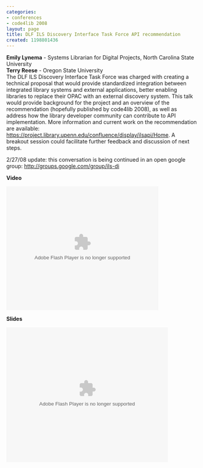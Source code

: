 ```yaml
---
categories:
- conferences
- code4lib 2008
layout: page
title: DLF ILS Discovery Interface Task Force API recommendation
created: 1198801436
---
```

<b>Emily Lynema</b> - Systems Librarian for Digital Projects, North Carolina State University<br /><b>Terry Reese</b> - Oregon State University
<br />
The DLF ILS Discovery Interface Task Force was charged with creating a technical proposal that would provide standardized integration between integrated library systems and external applications, better enabling libraries to replace their OPAC with an external discovery system. This talk would provide background for the project and an overview of the recommendation (hopefully published by code4lib 2008), as well as address how the library developer community can contribute to API implementation. More information and current work on the recommendation are available: https://project.library.upenn.edu/confluence/display/ilsapi/Home. A breakout session could facilitate further feedback and discussion of next steps.

2/27/08 update: this conversation is being continued in an open google group: <a href="http://groups.google.com/group/ils-di">http://groups.google.com/group/ils-di</a>

<b>Video</b>

<embed id="VideoPlayback" style="width:400px;height:326px" flashvars="" src="http://video.google.com/googleplayer.swf?docid=-123668668194232916&hl=en" type="application/x-shockwave-flash"> </embed>

<b>Slides</b>

<div style="width:425px;text-align:left" id="__ss_295549"><object style="margin:0px" width="425" height="355"><param name="movie" value="http://static.slideshare.net/swf/ssplayer2.swf?doc=dlf-ils-discovery-interface-task-force-api-recommendation-1204829854257810-4"/><param name="allowFullScreen" value="true"/><param name="allowScriptAccess" value="always"/><embed src="http://static.slideshare.net/swf/ssplayer2.swf?doc=dlf-ils-discovery-interface-task-force-api-recommendation-1204829854257810-4" type="application/x-shockwave-flash" allowscriptaccess="always" allowfullscreen="true" width="425" height="355"></embed></object></div>
